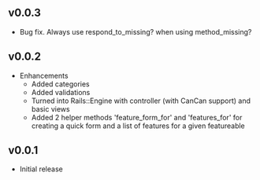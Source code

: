 ## v0.0.3

* Bug fix. Always use respond_to_missing? when using method_missing?

## v0.0.2

* Enhancements
	* Added categories
	* Added validations
	* Turned into Rails::Engine with controller (with CanCan support) and basic views
	* Added 2 helper methods 'feature_form_for' and 'features_for' for creating a quick form and a list of features for a given featureable

## v0.0.1

* Initial release